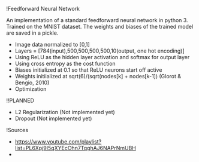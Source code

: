 !Feedforward Neural Network

An implementation of a standard feedforward neural network in python 3. Trained on the MNIST dataset. The weights and biases of the trained model are saved in a pickle. 

- Image data normalized to [0,1]
- Layers = [784(input),500,500,500,500,10(output, one hot encoding)]
- Using ReLU as the hidden layer activation and softmax for output layer
- Using cross entropy as the cost function
- Biases initialized at 0.1 so that ReLU neurons start off active
- Weights initiialized at sqrt(6)/(sqrt(nodes[k] + nodes[k-1]) (Glorot & Bengio, 2010)
- Optimization 

!!PLANNED

- L2 Regularization (Not implemented yet)
- Dropout (Not implemented yet)

!Sources

* https://www.youtube.com/playlist?list=PL6Xpj9I5qXYEcOhn7TqghAJ6NAPrNmUBH
* 
